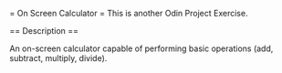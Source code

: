 = On Screen Calculator = 
This is another Odin Project Exercise.

== Description ==

An on-screen calculator capable of performing basic operations (add, subtract, multiply, divide).

